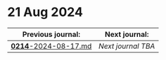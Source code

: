 # 21 Aug 2024

| Previous journal: | Next journal: |
|-|-|
| [**0214**-2024-08-17.md](./0214-2024-08-17.md) | *Next journal TBA* |
